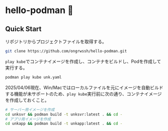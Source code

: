 # hello-podman 🦭


## Quick Start

リポジトリからプロジェクトファイルを取得する。

```sh
git clone https://github.com/ongrwssh/hello-podman.git
```

`play kube`でコンテナイメージを作成し、コンテナをビルドし、Podを作成して実行する。

```sh
podman play kube unk.yaml
```

2025/04/06現在、Win/Macではローカルファイルを元にイメージを自動ビルドする機能が未サポートのため、`play kube`実行前に次の通り、コンテナイメージを作成しておくこと。

```sh
# サーバー用イメージを作成
cd unksvr && podman build -t unksvr:latest . && cd -
# アプリ用イメージを作成
cd unkapp && podman build -t unkapp:latest . && cd -
```
